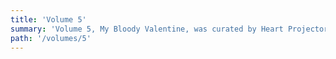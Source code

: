 ```yaml
---
title: 'Volume 5'
summary: 'Volume 5, My Bloody Valentine, was curated by Heart Projector and was super spooky'
path: '/volumes/5'
---
```

